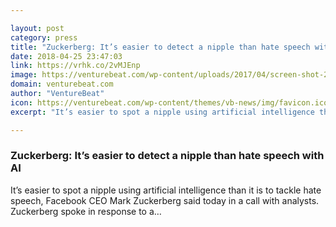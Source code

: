 ```yaml
---

layout: post
category: press
title: "Zuckerberg: It’s easier to detect a nipple than hate speech with AI"
date: 2018-04-25 23:47:03
link: https://vrhk.co/2vMJEnp
image: https://venturebeat.com/wp-content/uploads/2017/04/screen-shot-2017-04-18-at-10-04-14-am.png?fit=2546%2C1402&strip=all
domain: venturebeat.com
author: "VentureBeat"
icon: https://venturebeat.com/wp-content/themes/vb-news/img/favicon.ico
excerpt: "It’s easier to spot a nipple using artificial intelligence than it is to tackle hate speech, Facebook CEO Mark Zuckerberg said today in a call with analysts. Zuckerberg spoke in response to a…"

---
```


### Zuckerberg: It’s easier to detect a nipple than hate speech with AI

It’s easier to spot a nipple using artificial intelligence than it is to tackle hate speech, Facebook CEO Mark Zuckerberg said today in a call with analysts. Zuckerberg spoke in response to a…